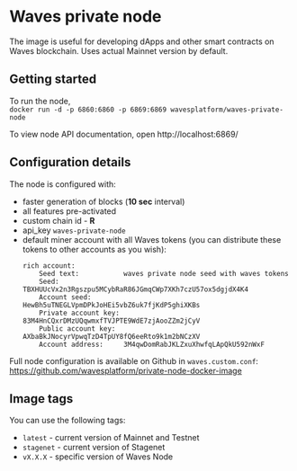 # Waves private node

The image is useful for developing dApps and other smart contracts on Waves blockchain. Uses actual Mainnet version by default.

## Getting started

To run the node,\
`docker run -d -p 6860:6860 -p 6869:6869 wavesplatform/waves-private-node`

To view node API documentation, open http://localhost:6869/

## Configuration details

The node is configured with:

- faster generation of blocks (**10 sec** interval)
- all features pre-activated
- custom chain id - **R**
- api_key `waves-private-node`
- default miner account with all Waves tokens (you can distribute these tokens to other accounts as you wish):
  ```
  rich account:
      Seed text:           waves private node seed with waves tokens
      Seed:                TBXHUUcVx2n3Rgszpu5MCybRaR86JGmqCWp7XKh7czU57ox5dgjdX4K4
      Account seed:        HewBh5uTNEGLVpmDPkJoHEi5vbZ6uk7fjKdP5ghiXKBs
      Private account key: 83M4HnCQxrDMzUQqwmxfTVJPTE9WdE7zjAooZZm2jCyV
      Public account key:  AXbaBkJNocyrVpwqTzD4TpUY8fQ6eeRto9k1m2bNCzXV
      Account address:     3M4qwDomRabJKLZxuXhwfqLApQkU592nWxF
  ```

Full node configuration is available on Github in `waves.custom.conf`: https://github.com/wavesplatform/private-node-docker-image

## Image tags

You can use the following tags:

- `latest` - current version of Mainnet and Testnet
- `stagenet` - current version of Stagenet
- `vX.X.X` - specific version of Waves Node
